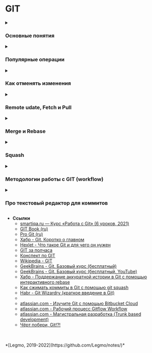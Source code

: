 <h1>GIT</h1>

[//]: # (Основные понятия)
<details><summary><h3>Основные понятия</h3></summary><p>

- **Система контроля версий** (Version Control System) — программное обеспечение, помогает управлять состоянием исходного кода на протяжение всей разработки. 
  - система, которая записывает ваши изменения в файл и позже позволяет откатиться к более ранней версии проекта. Также помогает команде эффективно работать надо одними и теми же файлами и синхронизировать свои изменения.
  - бывают `распределенные` и `централизованные` (репозиторий хранится на сервере, вносить правки можно только в него, чреез спец. клиента). GIT - распределенный
- **GIT** (Global Information Tracker) — разработан Линусом Торвальдсом для управления разработкой ядра Linux.
- **Принцип хранения в GIT** — Git хранит полные копии файлов, только заменяя неизмененные файлы на ссылки (многие другие системы хранят только список изменения)
  - Т.е. Git является небольшой файловой системой.
  - Преимущества подхода — при восстановлении данных, работе с комитами и т.д.
  - Недостатки подхода — требует больше места.
- **Repository** — место, где Git хранит метаданные и базу данных объектов вашего проекта.
  - Git хранит все изменения в скрытой папке `.git`, которая есть в каждом проекте, находящемся под контролем VCS.
- **Working Directory** — извлечённая из базы копия определённой версии проекта.
- **Staging Area** (index) — файл c информацией о том, что должно войти в следующий коммит. 
  - Хранится в репозитории Git
  - когда я выполняю `git add .` — я добавляю данные в index/Staging Area
- **Tree** — объект (бинарный файл), который представляет директорию.
    - Хранит ссылки к блобам и деревьям, также указывается SHA1 хэшом.
- **Commit** — содержит текущее состояние репозитория.
    - Как и дерево или блоб, коммит хранится в виде SHA1 хэша.
    - Можно понимать коммит, как узел в связном листе.
    - Каждый коммит имеет указатель на своего предка-коммита.
    - Коммит может имет несколько указателей на несколько предков - это значит, что он был создан слиянием веток.
- **Branch** — используется для создания новой ветки разработки.
- **Tag** — обозначает значимое имя с указанной версией в репозитории.
    - Теги очень похожи на ветки, но отличие в том, что они неизменяемы. Если сделать тег для коммита, то даже если создать новый коммит от данного, то он не обновится.
- **HEAD** - указатель/ссылка, обычно указывает на последний комит в текущей ветке.
    - Когда вы делаете комит, то HEAD перемещается на него.
    - HEAD можно переместить на любой другой объект кроме комита.
    - `ORIG_HEAD` - предыдущее состояние HEAD.
    - git reset - передвигает HEAD в указанное состояние
    - `detached HEAD` — состояние открепленного указателя HEAD. 
      - Может возникнуть при `git checkout`, если переключиться на коммит.
      - При стандартном процессе разработки указатель HEAD обычно указывает на главную ветку main или другую локальную ветку. Но при переключении на предыдущий коммит HEAD указывает уже не на ветку, а непосредственно на сам коммит. Такая ситуация называется состоянием «открепленного указателя HEAD». Переход к старой версии файла не перемещает указатель HEAD. Он остается в той же ветке и в том же коммите, что позволяет избежать открепления указателя HEAD. После этого можно выполнить коммит старой версии файла в новый снимок состояния, как и в случае других изменений. Соответственно, такое использование команды git checkout применительно к файлу позволяет откатиться к прежней версии отдельного файла.
      - Переход к отдельному коммиту переведет репозиторий в состояние открепленного указателя HEAD. Работа при этом перестает принадлежать какой-либо из веток. При открепленном указателе HEAD все новые коммиты будут оставаться без родителя, пока вы не вернете ветки в положенное состояние. «Сборщик мусора» в Git удаляет коммиты без родителя. Этот сервис работает с определенными интервалами и удаляет такие коммиты без возможности восстановления. Чтобы такие коммиты не были удалены «сборщиком мусора», перед их выполнением нужно убедиться, что мы работаем в ветке.
      - Сообщение «detached HEAD» предупреждает о том, что вся текущая работа «откреплена» от остальной части вашего проекта. Если вы начнете разрабатывать функцию, находясь в состоянии открепленного указателя HEAD, у вас не будет ветки, которая позволила бы вам вернуться к этой функции. Когда вы неизбежно переключитесь на другую ветку (например, чтобы слить код своей функции), вы уже никак не сможете сослаться на свою функцию:

<br></p>
</details>

[//]: # (Популярные операции)
<details><summary><h3>Популярные операции</h3></summary><p>

- `git merge` — соединяет две или более истории в одну.
  - объединяет две или более «историй разработки». Сохраняет историю в первозданном виде
- `git rebase` — переносит локальные комиты в указанное положение в дереве.
  - повторно применяет коммиты поверх другой базовой ветки. Перезаписывает историю
- `git cherry-pick` — переносит изменения, представленные в указанных комитах.
  - Если ведется сложная история разработки, с несколькими длинными ветками
  разработками, может возникнуть необходимость в применении изменений, внесенных
  отдельным коммитом одной ветки, к дереву другой (активной в настоящий момент).
- `git reset` — передвигает HEAD в указанное состояние
  - позволяет откатить проект до определенной точки.
  - в зависимости от параметра прокидывает нас в истории проекта с соответствующими состояниями индекса.
  - можно использовать с тремя параметрами:
    - `git reset --soft <commit>`
      - Содержимое вашего индекса, а также рабочей директории, остается неизменным. 
      - мы изменим ссылку указателя HEAD на указанный коммит и все изменения, которые были до этого внесены, окажутся в индексе.
    - `git reset --mixed <commit>`
       - мы изменим ссылку указателя HEAD, но все предыдущие изменения в индекс не попадут, а будут отслеживаться как не занесенные в индекс. 
       - Дает возможность внести в индекс только те изменения, которые нам необходимы, что довольно удобно!
    - `git reset --hard <commit>` 
      - мы изменим ссылку указателя HEAD, но все предыдущие изменения не попадут ни в индекс, ни в зону отслеживаемых файлов. 
      - Мы полностью сотрем все изменения, которые вносили ранее.

- `git init` — создание пустого репозитория или переинициализация существующего.
- `git clone` — операция клонирования репозитория.
- `git add` — операция индексирования файла (сообщаю Git какие изменения надо внести в историю).
  - Пока я не сделал `git add` — файл считается «неотслеживаемым». Изменения в нём не попадут в следюущий коммит
- `git commit` — записывает изменения в репозиторий (в историю проекта).
- `git status` — операция вывода статуса текущего working tree.
  - Показывает какие файлы в проекте отслеживаются Git и какие изменения будут включены в следующий коммит
- `git branch` — выводит, создает или удаляет ветки.
- `git checkout` — переключается между элементами или откатывает изменения в файлах в рабочей директории.
  - подразумевают переключение между различными версиями целевого объекта (файл, коммит или ветка) 
  - откатывает изменения в файле.
  - переходит на указанный объект, например ветку
  - По сути дела просто обновляет указатель HEAD, чтобы он ссылался на указанную ветку или коммит.
  - `detached HEAD` — состояние открепленного указателя HEAD.
    - Может возникнуть при `git checkout`, если переключиться на коммит.
    - При стандартном процессе разработки указатель HEAD обычно указывает на главную ветку main или другую локальную ветку. Но при переключении на предыдущий коммит HEAD указывает уже не на ветку, а непосредственно на сам коммит. Такая ситуация называется состоянием «открепленного указателя HEAD». Переход к старой версии файла не перемещает указатель HEAD. Он остается в той же ветке и в том же коммите, что позволяет избежать открепления указателя HEAD. После этого можно выполнить коммит старой версии файла в новый снимок состояния, как и в случае других изменений. Соответственно, такое использование команды git checkout применительно к файлу позволяет откатиться к прежней версии отдельного файла.
    - Переход к отдельному коммиту переведет репозиторий в состояние открепленного указателя HEAD. Работа при этом перестает принадлежать какой-либо из веток. При открепленном указателе HEAD все новые коммиты будут оставаться без родителя, пока вы не вернете ветки в положенное состояние. «Сборщик мусора» в Git удаляет коммиты без родителя. Этот сервис работает с определенными интервалами и удаляет такие коммиты без возможности восстановления. Чтобы такие коммиты не были удалены «сборщиком мусора», перед их выполнением нужно убедиться, что мы работаем в ветке.
    - Сообщение «detached HEAD» предупреждает о том, что вся текущая работа «откреплена» от остальной части вашего проекта. Если вы начнете разрабатывать функцию, находясь в состоянии открепленного указателя HEAD, у вас не будет ветки, которая позволила бы вам вернуться к этой функции. Когда вы неизбежно переключитесь на другую ветку (например, чтобы слить код своей функции), вы уже никак не сможете сослаться на свою функцию.
    - Всегда ведите разработку на ветке, а не на открепленном указателе HEAD. Это гарантия того, что у вас всегда будет ссылка на ваши новые коммиты. Вместе с тем при просмотре предыдущего коммита состояние указателя HEAD не имеет значения: он может быть как откреплен, так и нет.
- `git stash` — прячет, достает, очищает изменения в рабочей директории. Что-то вроде «буфера обмена»
- `git fetch` — загружает историю из указанного репозитория. Обновит данные только по текущему бранчу.
- `git pull` — загружает историю из указанного репозитория и сливает ее с локальной историей. Только для одного бранча. То же самое что `git fetch` + `git merge`
- `git push` — загружает историю в удаленный репозиторий.
- `git remote` — управляет набором отслеживаемых репозиториев. 
- `git remote update` — обновляет данные из удалённого репозитория по всем локальным бранчам.
- `git reflog` — управляет reflog информацией.  
  - Выводит упорядоченный список коммитов, на которые указывал HEAD. Отображает историю всех ваших перемещений по проекту.
  - Хранит свою информацию на вашей машине отдельно от коммитов, поэтому при удалении чего-либо в истории, в сможете это найти в git reflog.
  - Если вы вдруг случайно удалили часть истории или откатились назад, вы сможете проинспектировать момент утраты нужной вам информации и откатиться обратно.
- `git revert` — отменяет существующие комиты.
- `git clean` — удаляет неиндексированные файлы из рабочей директории.

- **Ссылки**
  - [Конспект по GIT](https://gist.github.com/vchernogorov/030144a7b0832c683adc3e0b502ad3e5)

<br></p>
</details>

[//]: # (Как отменять изменения)
<details><summary><h3>Как отменять изменения</h3></summary><p>

- `git checkout` — 
  - перехожу на нужный коммит (`git checkout a1e8fb5`)
  - создаю от него новую ветку с этими данными, работаю в ней (`git checkout -b new_branch_without_some_commit`)
  - Теперь репозиторий находится на новой временной шкале, где коммита 872fa7e не существует. На этом этапе мы можем продолжить работу в новой ветке, где коммита 872fa7e не существует и его можно считать «отмененным». 
  - К сожалению, если вам нужна предыдущая ветка (возможно, это главная ветка main), такая стратегия не подходит.
- `git revert` — Git создаст новый коммит с операцией, обратной последнему коммиту.  
  - В текущую историю ветки будет добавлен новый коммит
  - В отличие от нашей предыдущей стратегии переключения с помощью команды checkout, мы можем продолжить работать с этой же веткой, поэтому данная стратегия является удовлетворительной. Это идеальный способ отмены при работе в открытых общих репозиториях, однако если у вас есть требование вести минимальную «очищенную» историю Git, эта стратегия может не подойти.
- `git reset` — 
  - Если мы выполним команду `git reset --hard a1e8fb5`, история коммитов будет сброшена до указанного коммита.
  - Этот метод отмены изменений оставляет историю максимально чистой. 
  - Отлично подходит для локальных изменений, но при работе в общем удаленном репозитории создает сложности. 
  - Если у нас есть общий удаленный репозиторий, в котором с помощью команды push опубликован коммит 872fa7e, и мы попытаемся выполнить команду git push для ветки, в которой с помощью команды reset была сброшена история, система Git обнаружит это и выдаст ошибку. Git будет считать, что публикуемая ветка не была обновлена, поскольку в ней отсутствуют коммиты. В таких случаях лучше использовать отмену с помощью команды git revert.
- `git commit --amend` — внести правки в последний коммит

- **Ссылки**
- [atlassian — Отмена коммитов и изменений ](https://www.atlassian.com/ru/git/tutorials/undoing-changes)

<br></p>
</details>

[//]: # (Remote udate, Fetch и Pull)
<details><summary><h3>Remote udate, Fetch и Pull</h3></summary><p>

- `git remote update`
  - Обновляет данные из удалённого репозитория по всем локальным бранчам.
  - При этом локальные бранчи никак не обновляются и не меняютс
- `git fetch` (получать)
  - Обновляет данные только по текущему бранчу.
  - Не вмержит новые изменения, если таковые были в репозитории, в локальный бранч. Локальный бранч не изменит свою историю!
- `git pull`
  - Обновляет данные по локальному бранчу + вмержит изменения из репозитория (если они есть).
  - Равносильно выполнению `git fetch` + `git merge`


- **Ссылки**
  - [В чём разница между ‘git remote update’, ‘git fetch’ и ‘git pull’](https://java-lessons.ru/git/difference-between-remote-update-fetch-pull?ysclid=lpfa0b6uye288593101)

<br></p>
</details>

[//]: # (Merge и Rebase)
<details><summary><h3>Merge и Rebase</h3></summary><p>

**Merge** (слияние)
- объединяет две или более историй разработки
- Сохраняет историю в первозданном виде
- на графике истории репозитория будет видна другая ветка — история нелинейная

***

**Rebase** (перебазирование)
- повторно применяет коммиты поверх другой базовой ветки. 
- Перезаписывает историю
- графике истории выглядит одной линией

Способ объединить изменения, сделанные в одной ветке, с другой веткой.<br>
Альтернатива `merge`.<br>

Последовательно берет все коммиты из выбранной ветки и заново применяет их к новой ветке.<br>

Результат:
- Переприменяя коммиты, Git создает новые коммиты. Даже если они содержат те же изменения, то рассматриваются Git как
  новые и независимые коммиты.
- Git rebase переприменяет коммиты и не удаляет старые. После выполнения rebase ваши старые коммиты продолжат храниться
  в .git.

**Отличие от merge**

- `rebase` - повторно применяет коммиты поверх другой базовой ветки. Перезаписывает историю
- `merge` - объединяет две или более «историй разработки». Сохраняет историю в первозданном виде

**Ссылки**

- [Владеешь merge  -  освой и rebase](https://nuancesprog.ru/p/12275/?ysclid=lisjrgqkui717486146)
- [Git Rebase: руководство по использованию](https://habr.com/ru/post/161009/)
- [Git Rebase для начинающих](https://habr.com/ru/post/337302/)

<br></p>
</details>

[//]: # (Squash)
<details><summary><h3>Squash</h3></summary><p>

- Берём серию коммитов и «уплотняем», сжимаем ее.
- Серию из N коммитов преобразуем в один коммит.
- Так легче отслеживать историю Git.
- 
- Повзоляет превратить большое число малозначимых коммитов в небольшое число значимых. 
- Часто используют при объединении ветвей
  - Многие советуют всегда сжимать коммиты и выполнять перебазирование с родительской ветвью (например, master или develop). 
  - В таком случае история главной ветки будет содержать только значимые коммиты, без ненужной детализации.

- **Ссылки**
  - [Как сжимать коммиты в Git с помощью git squash](https://medium.com/nuances-of-programming/%D0%BA%D0%B0%D0%BA-%D1%81%D0%B6%D0%B8%D0%BC%D0%B0%D1%82%D1%8C-%D0%BA%D0%BE%D0%BC%D0%BC%D0%B8%D1%82%D1%8B-%D0%B2-git-%D1%81-%D0%BF%D0%BE%D0%BC%D0%BE%D1%89%D1%8C%D1%8E-git-squash-8a84b9f62734)

<br></p>
</details>

[//]: # (Методологии работы с GIT ,workflow)
<details><summary><h3>Методологии работы с GIT (workflow)</h3></summary><p>

- **Central Workflow**
  - Репозиторий содержит только одну главную ветку master. Все изменения комитятся в нее.
  - Репозиторий может быть локальным, без удаленных копий или храниться удаленно, где он может быть клонирован или запушен.
- **Developer Branch Workflow**
  - У каждого разработчика есть своя личная ветка или несколько, в которые он пушит. Все его изменения, опубликованные в удаленном репозитории будут в этой ветке. 
  - Вся работа может быть выполнена на разных ветках, но потом должна будет слита(merged) в одну главную ветвь. 
- **Feature Branch Workflow**
  - В своей простейшей форме репозиторий мог бы иметь основную ветку со стабильным, доступным кодом и другими ветками для разных фич (или багов, или улучшений), которые можно бы было интегрировать в главную ветку. 
  - То есть репозиторий будет иметь второстепенную основную ветку (dev) которая будет хранить тестируемый стабильный код для отправки пользователям, когда он будет слит с master. 
  - В этом случае ветка с фичами будет слита с dev, а не с master.
- **Issue Branch Workflow**
  - Очень похожа на предыдущую модель с одним лишь различием. Ветки создаются из заданий в проектном трекере. Ветки могут иметь одинаковые названия id заданий. И здесь только одна ветка на задание и одно задание на ветку. 
- **Forking Workflow**
  - Благодаря этой модели, дополнения проекта осуществляются путем создания разветвления его репозитория. Все изменения фиксируются в любой ветке репозитория, а затем возвращаются в исходное хранилище с pull запросом. Разработчики будут иметь доступ только к чтению в удаленном репозитории.
- **Patch Workflow**
  - Используя этот подход, разработчики добавляют изменения в репозиторий вместе с патчем - файлом, который содержит все изменения в репозитории. Этот патч применяется кем-то, кто может напрямую писать в репозиторий, например maintainer/owner.
- 
- **Git Flow**
  - Есть две фиксированные ветви, «стабильный» `master` и «развивающийся» `develop`.
  - ветка отпочковывается от develop, если это внесение функционала или подготовка к выпуску новой версии,
  - ветка отпочковывается прямо от master, если это исправление ошибки.
  - После окончания работ тематическая ветвь вливается в её родителя, а в ряде случаев — и в master.
- **GitHub Flow**
  - То же, что и Git Flow, но фиксированная ветка всего одна — master; всё остальное принадлежит тематическим ветвям.
  - Тематические ветви создаются в форках — клонированных копиях репозитория. Центральный репозиторий тематических веток не содержит. В том числе и после слияния, так как метки веток при этом снимаются и их головы становятся анонимными.
- **GitLab Flow**
  - Как и в GitHub Flow, фиксированная ветка всего одна — master; всё остальное принадлежит тематическим ветвям. Однако, если в том случае релизы размещались в коммитах master-a, то здесь для каждого релиза создаётся своя, отдельная ветка. Причём никакого слияния этих веток с родителем не производится. Если ветка отпочковалась, значит она будет жить своей жизнью, получая исправления ошибок в виде отдельных коммитов (возможно, портированных из головы мастера с учётом накопившейся разницы в функционале между ветками).




**Ссылки**
- [Кратко о git-flow](http://ruwhynot.com/2016/03/08/briefly-about-gitflow/)
- [В чём состоит отличие между различными workflow?](https://ru.stackoverflow.com/questions/676514/%D0%92-%D1%87%D1%91%D0%BC-%D1%81%D0%BE%D1%81%D1%82%D0%BE%D0%B8%D1%82-%D0%BE%D1%82%D0%BB%D0%B8%D1%87%D0%B8%D0%B5-%D0%BC%D0%B5%D0%B6%D0%B4%D1%83-%D1%80%D0%B0%D0%B7%D0%BB%D0%B8%D1%87%D0%BD%D1%8B%D0%BC%D0%B8-workflow)
- [Модели ветвления в Git: какую выбрать?](https://proglib.io/p/git-workflow)
- [Оригинальная статья Vincent Driessen с описанием модели GitFlow (перевод на русский)](https://habr.com/ru/post/106912/)

- [atlassian.com - Рабочий процесс Gitflow Workflow ](https://www.atlassian.com/ru/git/tutorials/comparing-workflows/gitflow-workflow)
- [atlassian.com - Магистральная разработка (Trunk based development)](https://www.atlassian.com/ru/continuous-delivery/continuous-integration/trunk-based-development)

<br></p>
</details>

[//]: # (Про текстовый редактор для коммитов)
<details><summary><h3>Про текстовый редактор для коммитов</h3></summary><p>

- Я использую nano

**Ссылки**

- [stackoverflow - Замена дефолтного редактора кода в git (ru)](https://ru.stackoverflow.com/questions/437331/%D0%97%D0%B0%D0%BC%D0%B5%D0%BD%D0%B0-%D0%B4%D0%B5%D1%84%D0%BE%D0%BB%D1%82%D0%BD%D0%BE%D0%B3%D0%BE-%D1%80%D0%B5%D0%B4%D0%B0%D0%BA%D1%82%D0%BE%D1%80%D0%B0-%D0%BA%D0%BE%D0%B4%D0%B0-%D0%B2-git)
- [Связывание текстового редактора с Git](https://ymatuhin.ru/tools/git-default-editor/)

<br></p>
</details>

- **Ссылки**
  - [smartiqa.ru — Курс «Работа с Git» (6 уроков, 2021)](https://smartiqa.ru/courses/git)
  - [GIT Book (ru)](https://git-scm.com/book/ru/v2)
  - [Pro Git (ru)](http://www.linuxcookbook.ru/books/progit/index.html)
  - [Хабр - Git. Коротко о главном](https://habr.com/ru/post/588801/)
  - [Hexlet - Что такое Git и для чего он нужен](https://guides.hexlet.io/ru/git-guide/)
  - [GIT за полчаса](https://proglib.io/p/git-for-half-an-hour)
  - [Конспект по GIT](https://gist.github.com/vchernogorov/030144a7b0832c683adc3e0b502ad3e5)
  - [Wikipedia - GIT](https://ru.wikipedia.org/wiki/Git)
  - [GeekBrains - Git. Базовый курс (бесплатный)](https://gb.ru/courses/1117)
  - [GeekBrains - Git. Базовый курс (бесплатный, YouTube)](https://www.youtube.com/playlist?list=PLmRNNqEA7JoM77hOJkPrLOfJQGizCLR3P)
  - [Хабр - Поддержание аккуратной истории в Git с помощью интерактивного rebase](https://habr.com/ru/company/flant/blog/536698/)
  - [Как сжимать коммиты в Git с помощью git squash](https://medium.com/nuances-of-programming/%D0%BA%D0%B0%D0%BA-%D1%81%D0%B6%D0%B8%D0%BC%D0%B0%D1%82%D1%8C-%D0%BA%D0%BE%D0%BC%D0%BC%D0%B8%D1%82%D1%8B-%D0%B2-git-%D1%81-%D0%BF%D0%BE%D0%BC%D0%BE%D1%89%D1%8C%D1%8E-git-squash-8a84b9f62734)
  - [Habr - Git Wizardry (краткое введение в Git)](https://habr.com/ru/post/60347/?ysclid=l6y8sw0gaj91345487)
  - 
  - [atlassian.com - Изучите Git с помощью Bitbucket Cloud ](https://www.atlassian.com/ru/git/tutorials/learn-git-with-bitbucket-cloud)
  - [atlassian.com - Рабочий процесс Gitflow Workflow ](https://www.atlassian.com/ru/git/tutorials/comparing-workflows/gitflow-workflow)
  - [atlassian.com - Магистральная разработка (Trunk based development)](https://www.atlassian.com/ru/continuous-delivery/continuous-integration/trunk-based-development)
  - [Чёрт побери, Git!?!](https://dangitgit.com/ru)

<br>
<br>
*[Legmo, 2019-2022](https://github.com/Legmo/notes/)*